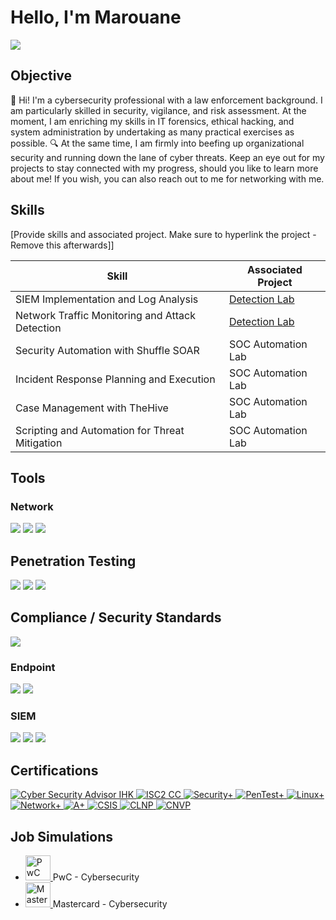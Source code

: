 # Hello, I'm Marouane
<a href="https://www.linkedin.com/in/marouane-elkhammali/"><img src="https://img.shields.io/badge/-LinkedIn-0072b1?&style=for-the-badge&logo=linkedin&logoColor=white" /></a>



## Objective
👋 Hi! I'm a cybersecurity professional with a law enforcement background. I am particularly skilled in security, vigilance, and risk assessment. At the moment, I am enriching my skills in IT forensics, ethical hacking, and system administration by undertaking as many practical exercises as possible. 🔍 At the same time, I am firmly into beefing up organizational security and running down the lane of cyber threats. Keep an eye out for my projects to stay connected with my progress, should you like to learn more about me! If you wish, you can also reach out to me for networking with me.

## Skills
[Provide skills and associated project. Make sure to hyperlink the project - Remove this afterwards]]

| Skill                                         | Associated Project         |
|-----------------------------------------------|----------------------------|
| SIEM Implementation and Log Analysis          | <a href="https://google.com">Detection Lab</a>|
| Network Traffic Monitoring and Attack Detection | <a href="https://google.com">Detection Lab</a>|
| Security Automation with Shuffle SOAR         | SOC Automation Lab|
| Incident Response Planning and Execution      | SOC Automation Lab|
| Case Management with TheHive                  | SOC Automation Lab|
| Scripting and Automation for Threat Mitigation | SOC Automation Lab|

## Tools
### Network
<div>
    <img src="https://img.shields.io/badge/-Wireshark-1679A7?&style=for-the-badge&logo=Wireshark&logoColor=white" />
    <img src="https://img.shields.io/badge/-Suricata-EF3B2D?&style=for-the-badge&logo=Suricata&logoColor=white" />
    <img src="https://img.shields.io/badge/-Zeek-777BB4?&style=for-the-badge&logo=Zeek&logoColor=white" />
</div>

## Penetration Testing
<div> <img src="https://img.shields.io/badge/-Metasploit-008000?&style=for-the-badge&logo=Metasploit&logoColor=white" /> <img src="https://img.shields.io/badge/-Nmap-4682B4?&style=for-the-badge&logo=Nmap&logoColor=white" /> <img src="https://img.shields.io/badge/-Nessus-0000FF?&style=for-the-badge&logo=Nessus&logoColor=white" /> </div>

## Compliance / Security Standards
<div> <img src="https://img.shields.io/badge/-ISO_27001-000000?&style=for-the-badge&logo=ISO&logoColor=white" /> </div>

### Endpoint
<div>
    <img src="https://img.shields.io/badge/-Microsoft_Defender_for_Endpoint-00A4EF?&style=for-the-badge&logo=Microsoft&logoColor=white" />
    <img src="https://img.shields.io/badge/-Velociraptor-4B275F?&style=for-the-badge&logo=Velociraptor&logoColor=white" />
</div>

### SIEM
<div>
    <img src="https://img.shields.io/badge/-Microsoft_Sentinel-0078D4?&style=for-the-badge&logo=Microsoft&logoColor=white" />
    <img src="https://img.shields.io/badge/-Splunk-000000?&style=for-the-badge&logo=Splunk&logoColor=white" />
    <img src="https://img.shields.io/badge/-Elastic-005571?&style=for-the-badge&logo=Elastic&logoColor=white" />
</div>

## Certifications
<div>
  <a href="https://badges.ihk-kompetenz.plus/assertion/1aa70014-a8cc-4f62-8223-9680c322fff0?id=U2FsdGVkX18W/m2rrFP9Og/jr1GVjpJ1ZIvoncQ1vPTfHnPy%20p7568Usp3LHYNYliFtDsAEOtFvYEnqDw95YaQ==" target="_blank">
    <img src="https://img.shields.io/badge/-Cyber%20Security%20Advisor%20IHK-00008B?&style=for-the-badge&logoColor=white" alt="Cyber Security Advisor IHK">
  </a>
  <a href="https://www.credly.com/badges/a1ae75a1-8592-431b-921f-aef9ccbe7e6c/linked_in_profile" target="_blank">
    <img src="https://img.shields.io/badge/-ISC2%20CC-006400?&style=for-the-badge&logoColor=white" alt="ISC2 CC">
  </a>
  <!-- Same color for all CompTIA certifications -->
  <a href="https://www.credly.com/badges/a87ec1a6-f31a-4800-adda-5f4761424346" target="_blank">
    <img src="https://img.shields.io/badge/-Security%2B-FF9900?&style=for-the-badge&logo=CompTIA&logoColor=white" alt="Security+">
  </a>
  <a href="https://www.credly.com/badges/bf1aaeab-577d-412b-b20c-7b12772a2dfb" target="_blank">
    <img src="https://img.shields.io/badge/-PenTest%2B-FF9900?&style=for-the-badge&logo=CompTIA&logoColor=white" alt="PenTest+">
  </a>
  <a href="https://www.credly.com/badges/3ae71d1d-a83b-4e8f-8866-c45584d0c435" target="_blank">
    <img src="https://img.shields.io/badge/-Linux%2B-FF9900?&style=for-the-badge&logo=CompTIA&logoColor=white" alt="Linux+">
  </a>
  <a href="https://www.credly.com/badges/a42bb75e-3576-4267-8dfa-05a356d05ad6" target="_blank">
    <img src="https://img.shields.io/badge/-Network%2B-FF9900?&style=for-the-badge&logo=CompTIA&logoColor=white" alt="Network+">
  </a>
  <a href="https://www.credly.com/badges/4b9c24e9-e677-43d3-84c5-10508466d15a" target="_blank">
    <img src="https://img.shields.io/badge/-A%2B-FF9900?&style=for-the-badge&logo=CompTIA&logoColor=white" alt="A+">
  </a>
  <!-- Remaining certifications -->
  <a href="https://www.credly.com/badges/5e251125-706f-45ef-afdf-406089afdd6f" target="_blank">
    <img src="https://img.shields.io/badge/-CSIS-ff0000?&style=for-the-badge&logo=CompTIA&logoColor=white" alt="CSIS">
  </a>
  <a href="https://www.credly.com/badges/c6e41586-ca4b-4536-abdd-21a7169c065b" target="_blank">
    <img src="https://img.shields.io/badge/-CLNP-ff0000?&style=for-the-badge&logo=CompTIA&logoColor=white" alt="CLNP">
  </a>
  <a href="https://www.credly.com/badges/e3205b8e-2457-41b0-b058-a09a0e113eca" target="_blank">
    <img src="https://img.shields.io/badge/-CNVP-ff0000?&style=for-the-badge&logo=CompTIA&logoColor=white" alt="CNVP">
  </a>
</div>



##  Job Simulations 

- <a href="https://forage-uploads-prod.s3.amazonaws.com/completion-certificates/PwC%20Switzerland/f9H4CHchzrKQbnbmK_PwC%20Switzerland_tfMiv8JHZqCAtETY9_1723727995180_completion_certificate.pdf" target="_blank">
    <img src="https://upload.wikimedia.org/wikipedia/commons/0/05/PricewaterhouseCoopers_Logo.svg" alt="PwC Logo" width="40" height="40">
  </a> 
  PwC - Cybersecurity 

- <a href="https://forage-uploads-prod.s3.amazonaws.com/completion-certificates/mastercard/vcKAB5yYAgvemepGQ_Mastercard_Txbzx8Q5z4hdJtGDd_1721292672745_completion_certificate.pdf" target="_blank">
    <img src="https://upload.wikimedia.org/wikipedia/commons/2/2a/Mastercard-logo.svg" alt="Mastercard Logo" width="40" height="40">
  </a> 
  Mastercard - Cybersecurity 

